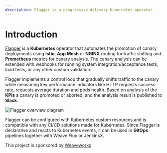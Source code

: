 ```yaml
---
description: Flagger is a progressive delivery Kubernetes operator
---
```


# Introduction

[Flagger](https://github.com/weaveworks/flagger) is a **Kubernetes** operator that automates the promotion of canary 
deployments using **Istio**, **App Mesh** or **NGINX** routing for traffic shifting and **Prometheus** metrics for canary analysis.
The canary analysis can be extended with webhooks for running 
system integration/acceptance tests, load tests, or any other custom validation.

Flagger implements a control loop that gradually shifts traffic to the canary while measuring key performance 
indicators like HTTP requests success rate, requests average duration and pods health. 
Based on analysis of the **KPIs** a canary is promoted or aborted, and the analysis result is published to **Slack**.

![Flagger overview diagram](https://raw.githubusercontent.com/weaveworks/flagger/master/docs/diagrams/flagger-canary-overview.png)

Flagger can be configured with Kubernetes custom resources and is compatible with 
any CI/CD solutions made for Kubernetes. Since Flagger is declarative and reacts to Kubernetes events, 
it can be used in **GitOps** pipelines together with Weave Flux or JenkinsX.

This project is sponsored by [Weaveworks](https://www.weave.works/)

